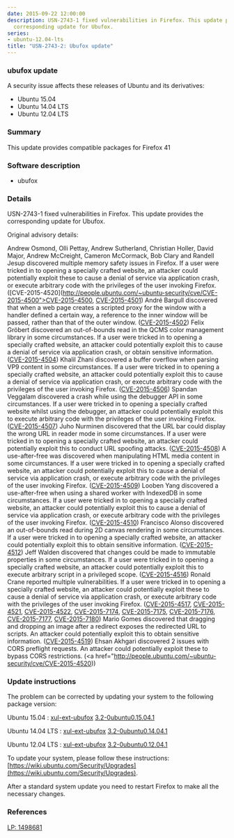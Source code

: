 ```yaml
---
date: 2015-09-22 12:00:00
description: USN-2743-1 fixed vulnerabilities in Firefox. This update provides the
  corresponding update for Ubufox.
series:
- ubuntu-12.04-lts
title: "USN-2743-2: Ubufox update"
---
```


### ubufox update

A security issue affects these releases of Ubuntu and its derivatives:

* Ubuntu 15.04
* Ubuntu 14.04 LTS
* Ubuntu 12.04 LTS

### Summary

This update provides compatible packages for Firefox 41 

### Software description

* ubufox 

### Details

USN-2743-1 fixed vulnerabilities in Firefox. This update provides the corresponding update for Ubufox.

Original advisory details:

 Andrew Osmond, Olli Pettay, Andrew Sutherland, Christian Holler, David Major, Andrew McCreight, Cameron McCormack, Bob Clary and Randell Jesup discovered multiple memory safety issues in Firefox. If a user were tricked in to opening a specially crafted website, an attacker could potentially exploit these to cause a denial of service via application crash, or execute arbitrary code with the privileges of the user invoking Firefox. ([CVE-2015-4520](http://people.ubuntu.com/~ubuntu-security/cve/CVE-2015-4500">CVE-2015-4500</a>, <a href="http://people.ubuntu.com/~ubuntu-security/cve/CVE-2015-4501">CVE-2015-4501</a>) André Bargull discovered that when a web page creates a scripted proxy for the window with a handler defined a certain way, a reference to the inner window will be passed, rather than that of the outer window. (<a href="http://people.ubuntu.com/~ubuntu-security/cve/CVE-2015-4502">CVE-2015-4502</a>) Felix Gröbert discovered an out-of-bounds read in the QCMS color management library in some circumstances. If a user were tricked in to opening a specially crafted website, an attacker could potentially exploit this to cause a denial of service via application crash, or obtain sensitive information. (<a href="http://people.ubuntu.com/~ubuntu-security/cve/CVE-2015-4504">CVE-2015-4504</a>) Khalil Zhani discovered a buffer overflow when parsing VP9 content in some circumstances. If a user were tricked in to opening a specially crafted website, an attacker could potentially exploit this to cause a denial of service via application crash, or execute arbitrary code with the privileges of the user invoking Firefox. (<a href="http://people.ubuntu.com/~ubuntu-security/cve/CVE-2015-4506">CVE-2015-4506</a>) Spandan Veggalam discovered a crash while using the debugger API in some circumstances. If a user were tricked in to opening a specially crafted website whilst using the debugger, an attacker could potentially exploit this to execute arbitrary code with the privileges of the user invoking Firefox. (<a href="http://people.ubuntu.com/~ubuntu-security/cve/CVE-2015-4507">CVE-2015-4507</a>) Juho Nurminen discovered that the URL bar could display the wrong URL in reader mode in some circumstances. If a user were tricked in to opening a specially crafted website, an attacker could potentially exploit this to conduct URL spoofing attacks. (<a href="http://people.ubuntu.com/~ubuntu-security/cve/CVE-2015-4508">CVE-2015-4508</a>) A use-after-free was discovered when manipulating HTML media content in some circumstances. If a user were tricked in to opening a specially crafted website, an attacker could potentially exploit this to cause a denial of service via application crash, or execute arbitrary code with the privileges of the user invoking Firefox. (<a href="http://people.ubuntu.com/~ubuntu-security/cve/CVE-2015-4509">CVE-2015-4509</a>) Looben Yang discovered a use-after-free when using a shared worker with IndexedDB in some circumstances. If a user were tricked in to opening a specially crafted website, an attacker could potentially exploit this to cause a denial of service via application crash, or execute arbitrary code with the privileges of the user invoking Firefox. (<a href="http://people.ubuntu.com/~ubuntu-security/cve/CVE-2015-4510">CVE-2015-4510</a>) Francisco Alonso discovered an out-of-bounds read during 2D canvas rendering in some circumstances. If a user were tricked in to opening a specially crafted website, an attacker could potentially exploit this to obtain sensitive information. (<a href="http://people.ubuntu.com/~ubuntu-security/cve/CVE-2015-4512">CVE-2015-4512</a>) Jeff Walden discovered that changes could be made to immutable properties in some circumstances. If a user were tricked in to opening a specially crafted website, an attacker could potentially exploit this to execute arbitrary script in a privileged scope. (<a href="http://people.ubuntu.com/~ubuntu-security/cve/CVE-2015-4516">CVE-2015-4516</a>) Ronald Crane reported multiple vulnerabilities. If a user were tricked in to opening a specially crafted website, an attacker could potentially exploit these to cause a denial of service via application crash, or execute arbitrary code with the privileges of the user invoking Firefox. (<a href="http://people.ubuntu.com/~ubuntu-security/cve/CVE-2015-4517">CVE-2015-4517</a>, <a href="http://people.ubuntu.com/~ubuntu-security/cve/CVE-2015-4521">CVE-2015-4521</a>, <a href="http://people.ubuntu.com/~ubuntu-security/cve/CVE-2015-4522">CVE-2015-4522</a>, <a href="http://people.ubuntu.com/~ubuntu-security/cve/CVE-2015-7174">CVE-2015-7174</a>, <a href="http://people.ubuntu.com/~ubuntu-security/cve/CVE-2015-7175">CVE-2015-7175</a>, <a href="http://people.ubuntu.com/~ubuntu-security/cve/CVE-2015-7176">CVE-2015-7176</a>, <a href="http://people.ubuntu.com/~ubuntu-security/cve/CVE-2015-7177">CVE-2015-7177</a>, <a href="http://people.ubuntu.com/~ubuntu-security/cve/CVE-2015-7180">CVE-2015-7180</a>) Mario Gomes discovered that dragging and dropping an image after a redirect exposes the redirected URL to scripts. An attacker could potentially exploit this to obtain sensitive information. (<a href="http://people.ubuntu.com/~ubuntu-security/cve/CVE-2015-4519">CVE-2015-4519</a>) Ehsan Akhgari discovered 2 issues with CORS preflight requests. An attacker could potentially exploit these to bypass CORS restrictions. (<a href="http://people.ubuntu.com/~ubuntu-security/cve/CVE-2015-4520)) 

### Update instructions

The problem can be corrected by updating your system to the following package version:

Ubuntu 15.04
 : [xul-ext-ubufox](https://launchpad.net/ubuntu/+source/ubufox) <span> [3.2-0ubuntu0.15.04.1](https://launchpad.net/ubuntu/+source/ubufox/3.2-0ubuntu0.15.04.1) </span> 

Ubuntu 14.04 LTS
 : [xul-ext-ubufox](https://launchpad.net/ubuntu/+source/ubufox) <span> [3.2-0ubuntu0.14.04.1](https://launchpad.net/ubuntu/+source/ubufox/3.2-0ubuntu0.14.04.1) </span> 

Ubuntu 12.04 LTS
 : [xul-ext-ubufox](https://launchpad.net/ubuntu/+source/ubufox) <span> [3.2-0ubuntu0.12.04.1](https://launchpad.net/ubuntu/+source/ubufox/3.2-0ubuntu0.12.04.1) </span> 

To update your system, please follow these instructions: [https://wiki.ubuntu.com/Security/Upgrades](https://wiki.ubuntu.com/Security/Upgrades).

After a standard system update you need to restart Firefox to make all the necessary changes. 

### References

 [LP: 1498681](https://launchpad.net/bugs/1498681)
